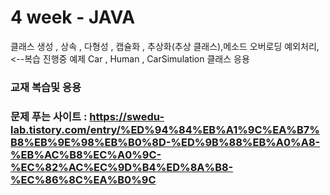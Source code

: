 # 4 week - JAVA
클래스 생성 , 상속 , 다형성 , 캡슐화 , 추상화(추상 클래스),메소드 오버로딩
예외처리,<--복습 진행중
예제 Car , Human , CarSimulation 클래스 응용
### 교재 복습및 응용
### 문제 푸는 사이트 : https://swedu-lab.tistory.com/entry/%ED%94%84%EB%A1%9C%EA%B7%B8%EB%9E%98%EB%B0%8D-%ED%9B%88%EB%A0%A8-%EB%AC%B8%EC%A0%9C-%EC%82%AC%EC%9D%B4%ED%8A%B8-%EC%86%8C%EA%B0%9C